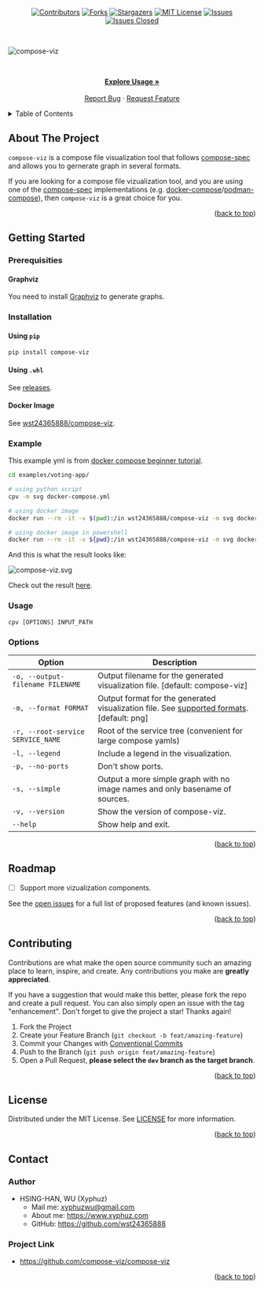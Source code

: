 <div id="top"></div>

<!-- PROJECT SHIELDS -->

[<div align="center"> ![Contributors][contributors-shield]][contributors-url]
[![Forks][forks-shield]][forks-url]
[![Stargazers][stars-shield]][stars-url]
[![MIT License][license-shield]][license-url]
[![Issues][issues-shield]][issues-url]
[![Issues Closed][issues-closed-shield]</div>][issues-closed-url]

<br />

<!-- PROJECT LOGO -->

![compose-viz](https://socialify.git.ci/compose-viz/compose-viz/image?description=1&font=KoHo&name=1&owner=1&pattern=Circuit%20Board&theme=Light)

<br />
<div align="center">
<p align="center">
    <a href="https://github.com/compose-viz/compose-viz#usage"><strong>Explore Usage »</strong></a>
    <br />
    <br />
    <a href="https://github.com/compose-viz/compose-viz/issues">Report Bug</a>
    ·
    <a href="https://github.com/compose-viz/compose-viz/issues">Request Feature</a>
  </p>
</div>

<!-- TABLE OF CONTENTS -->

<details>
  <summary>Table of Contents</summary>
  <ol>
    <li>
      <a href="#about-the-project">About The Project</a>
    </li>
    <li>
      <a href="#getting-started">Getting Started</a>
      <ul>
        <li><a href="#prerequisities">Prerequisities</a></li>
        <li><a href="#installation">Installation</a></li>
        <li><a href="#example">Example</a></li>
        <li><a href="#usage">Usage</a></li>
        <li><a href="#options">Options</a></li>
      </ul>
    </li>
    <li><a href="#roadmap">Roadmap</a></li>
    <li><a href="#contributing">Contributing</a></li>
    <li><a href="#license">License</a></li>
    <li><a href="#contact">Contact</a></li>
  </ol>
</details>

<!-- ABOUT THE PROJECT -->

## About The Project

`compose-viz` is a compose file visualization tool that follows [compose-spec](https://github.com/compose-spec/compose-spec/blob/master/spec.md) and allows you to gernerate graph in several formats.

If you are looking for a compose file vizualization tool, and you are using one of the [compose-spec](https://github.com/compose-spec/compose-spec/blob/master/spec.md) implementations (e.g. [docker-compose](https://github.com/docker/compose)/[podman-compose](https://github.com/containers/podman-compose)), then `compose-viz` is a great choice for you. 

<p align="right">(<a href="#top">back to top</a>)</p>

<!-- GETTING STARTED -->

## Getting Started

### Prerequisities

#### Graphviz

You need to install [Graphviz](https://graphviz.org/download/) to generate graphs.

### Installation

#### Using `pip`

```
pip install compose-viz
```

#### Using `.whl`

See [releases](https://github.com/compose-viz/compose-viz/releases).

#### Docker Image

See [wst24365888/compose-viz](https://hub.docker.com/r/wst24365888/compose-viz/tags).

### Example

This example yml is from [docker compose beginner tutorial](https://github.com/docker/labs/blob/master/beginner/chapters/votingapp.md).

```bash
cd examples/voting-app/

# using python script
cpv -m svg docker-compose.yml

# using docker image
docker run --rm -it -v $(pwd):/in wst24365888/compose-viz -m svg docker-compose.yml

# using docker image in powershell
docker run --rm -it -v ${pwd}:/in wst24365888/compose-viz -m svg docker-compose.yml
```

And this is what the result looks like:

![compose-viz.svg](https://github.com/compose-viz/compose-viz/blob/main/examples/voting-app/compose-viz.svg)

Check out the result [here](https://github.com/compose-viz/compose-viz/blob/main/examples/voting-app).

### Usage

`cpv [OPTIONS] INPUT_PATH`

### Options

| Option                            | Description                                                                                                                                                                         |
| --------------------------------- | ----------------------------------------------------------------------------------------------------------------------------------------------------------------------------------- |
| `-o, --output-filename FILENAME`  | Output filename for the generated visualization file. [default: compose-viz]                                                                                                        |
| `-m, --format FORMAT`             | Output format for the generated visualization file. See [supported formats](https://github.com/compose-viz/compose-viz/blob/main/compose_viz/models/viz_formats.py). [default: png] |
| `-r, --root-service SERVICE_NAME` | Root of the service tree (convenient for large compose yamls)                                                                                                                       |
| `-l, --legend`                    | Include a legend in the visualization.                                                                                                                                              |
| `-p, --no-ports`                  | Don't show ports.                                                                                                                                                                   |
| `-s, --simple`                    | Output a more simple graph with no image names and only basename of sources.                                                                                                        |
| `-v, --version`                   | Show the version of compose-viz.                                                                                                                                                    |
| `--help`                          | Show help and exit.                                                                                                                                                                 |

<p align="right">(<a href="#top">back to top</a>)</p>

<!-- ROADMAP -->

## Roadmap

- [ ] Support more vizualization components.

See the [open issues](https://github.com/compose-viz/compose-viz/issues)
for a full list of proposed features (and known issues).

<p align="right">(<a href="#top">back to top</a>)</p>

<!-- CONTRIBUTING -->

## Contributing

Contributions are what make the open source community such an amazing place to
learn, inspire, and create. Any contributions you make are **greatly
appreciated**.

If you have a suggestion that would make this better, please fork the repo and
create a pull request. You can also simply open an issue with the tag
"enhancement". Don't forget to give the project a star! Thanks again!

1. Fork the Project
2. Create your Feature Branch (`git checkout -b feat/amazing-feature`)
3. Commit your Changes with
   [Conventional Commits](https://www.conventionalcommits.org/en/v1.0.0/)
4. Push to the Branch (`git push origin feat/amazing-feature`)
5. Open a Pull Request, **please select the `dev` branch as the target
   branch**.

<p align="right">(<a href="#top">back to top</a>)</p>

<!-- LICENSE -->

## License

Distributed under the MIT License. See
[LICENSE](https://github.com/compose-viz/compose-viz/blob/main/LICENSE)
for more information.

<p align="right">(<a href="#top">back to top</a>)</p>

<!-- CONTACT -->

## Contact

### Author

- HSING-HAN, WU (Xyphuz)
  - Mail me: xyphuzwu@gmail.com
  - About me: <https://www.xyphuz.com>
  - GitHub: <https://github.com/wst24365888>

### Project Link

- <https://github.com/compose-viz/compose-viz>

<p align="right">(<a href="#top">back to top</a>)</p>

[contributors-shield]: https://img.shields.io/github/contributors/compose-viz/compose-viz.svg?style=for-the-badge
[contributors-url]: https://github.com/compose-viz/compose-viz/graphs/contributors
[forks-shield]: https://img.shields.io/github/forks/compose-viz/compose-viz.svg?style=for-the-badge
[forks-url]: https://github.com/compose-viz/compose-viz/network/members
[stars-shield]: https://img.shields.io/github/stars/compose-viz/compose-viz.svg?style=for-the-badge
[stars-url]: https://github.com/compose-viz/compose-viz/stargazers
[issues-shield]: https://img.shields.io/github/issues/compose-viz/compose-viz.svg?style=for-the-badge
[issues-url]: https://github.com/compose-viz/compose-viz/issues
[issues-closed-shield]: https://img.shields.io/github/issues-closed/compose-viz/compose-viz.svg?style=for-the-badge
[issues-closed-url]: https://github.com/compose-viz/compose-viz/issues?q=is%3Aissue+is%3Aclosed
[license-shield]: https://img.shields.io/github/license/compose-viz/compose-viz.svg?style=for-the-badge
[license-url]: https://github.com/compose-viz/compose-viz/blob/main/LICENSE
